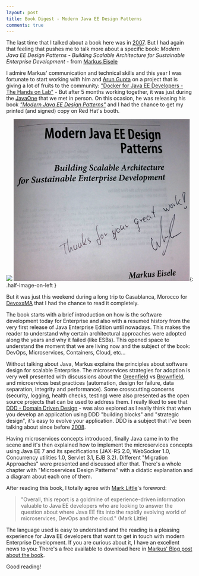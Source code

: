 ```yaml
---
layout: post
title: Book Digest - Modern Java EE Design Patterns
comments: true
---
```


The last time that I talked about a book here was in [2007](/2007/04/20/caia-na-real-e-seja/). But I had again that feeling that pushes me to talk more about a specific book: *Modern Java EE Design Patterns - Building Scalable Architecture for Sustainable Enterprise Development* - from [Markus Eisele](http://blog.eisele.net/p/about-me_15.html)

I admire Markus' communication and technical skills and this year I was fortunate to start working with him and [Arun Gupta](http://blog.arungupta.me/about/) on a project that is giving a lot of fruits to the community:  ["Docker for Java EE Developers - The Hands on Lab"](https://github.com/redhat-developer/docker-java/graphs/contributors) - But after 5 months working together, it was just during the [JavaOne](http://developers.redhat.com/events/javaone/2015/) that we met in person. On this ocasion, he was releasing his book [*"Modern Java EE Design Patterns"*](http://blog.eisele.net/2015/10/my-book-modern-java-ee-design-patterns.html) and I had the chance to get my printed (and signed) copy on Red Hat's booth.

![](http://2.bp.blogspot.com/-czsVBeHTDT0/Vhe8MNYE8xI/AAAAAAAA-aY/NjOEa9mOV8Q/s320/cover-markus.png)
![](/images/markusbook.png){: .half-image-on-left  } 

But it was just this weekend during a long trip to Casablanca, Morocco for [DevoxxMA](http://devoxx.ma/) that I had the chance to read it completely. 

The book starts with a brief introduction on how is the software development today for Enterprise and also with a resumed history from the very first release of Java Enterprise Edition until nowadays. This makes the reader to understand why certain architectural approaches were adopted along the years and why it failed (like ESBs). This opened space to understand the moment that we are living now and the subject of the book: DevOps, Microservices, Containers, Cloud, etc...

Without talking about Java, Markus explains the principles about software design for scalable Enterprise. The microservices strategies for adoption is very well presented with discussions about the [Greenfield](https://en.wikipedia.org/wiki/Greenfield_project) vs [Brownfield](https://en.wikipedia.org/wiki/Brownfield_(software_development)), and microervices best practices (automation, design for failure, data separation, integrity and performance). Some crosscutting concerns (security, logging, health checks, testing) were also presented as the open source projects that can be used to address them. I really liked to see that [DDD - Domain Driven Design](https://domainlanguage.com/ddd/) - was also explored as I really think that when you develop an application using DDD "building blocks" and "strategic design", it's easy to evolve your application. DDD is a subject that I've been talking about since before [2008](http://rafabene.com/2008/09/30/workshop-ddd-em-brasilia/).

Having microservices concepts introduced, finally Java came in to the scene and it's then explained how to implement the microservices concepts using Java EE 7 and its specifications (JAX-RS 2.0, WebSocker 1.0, Concurrency utilities 1.0, Servlet 3.1, EJB 3.2). Different "Migration Approaches" were presented and discussed after that. There's a whole chapter with "Microservices Design Patterns" with a didatic explanation and a diagram about each one of them.

After reading this book, I totally agree with [Mark Little](https://developer.jboss.org/blogs/mark.little)'s foreword:

>"Overall, this report is a goldmine of experience-driven information valuable to Java EE developers who are looking to answer the question about where Java EE fits into the rapidly evolving world of microservices, DevOps and the cloud." (Mark Little)

The language used is easy to understand and the reading is a pleasing experience for Java EE developers that want to get in touch with modern Enterprise Development. If you are curious about it, I have an excellent news to you: There's a free available to download here in [Markus' Blog post about the book](http://blog.eisele.net/2015/10/my-book-modern-java-ee-design-patterns.html). 

Good reading!



